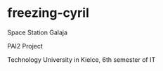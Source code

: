 freezing-cyril
==============

Space Station Galaja

PAI2 Project

Technology University in Kielce, 6th semester of IT
